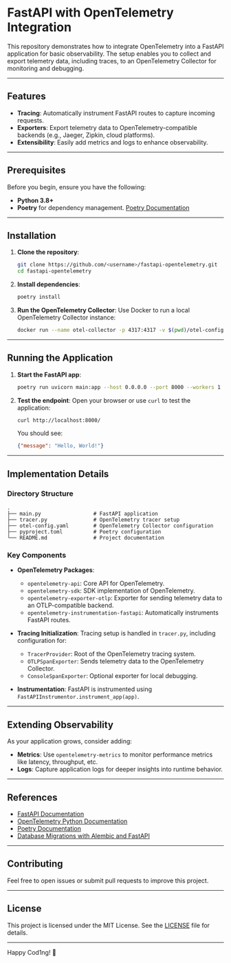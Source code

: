 # FastAPI with OpenTelemetry Integration

This repository demonstrates how to integrate OpenTelemetry into a FastAPI application for basic observability. The setup enables you to collect and export telemetry data, including traces, to an OpenTelemetry Collector for monitoring and debugging.

---

## Features

- **Tracing**: Automatically instrument FastAPI routes to capture incoming requests.
- **Exporters**: Export telemetry data to OpenTelemetry-compatible backends (e.g., Jaeger, Zipkin, cloud platforms).
- **Extensibility**: Easily add metrics and logs to enhance observability.

---

## Prerequisites

Before you begin, ensure you have the following:

- **Python 3.8+**
- **Poetry** for dependency management. [Poetry Documentation](https://python-poetry.org/docs/)

---

## Installation

1. **Clone the repository**:
   ```bash
   git clone https://github.com/<username>/fastapi-opentelemetry.git
   cd fastapi-opentelemetry
   ```

2. **Install dependencies**:
   ```bash
   poetry install
   ```

3. **Run the OpenTelemetry Collector**:
   Use Docker to run a local OpenTelemetry Collector instance:
   ```bash
   docker run --name otel-collector -p 4317:4317 -v $(pwd)/otel-config.yaml:/etc/otel/config.yaml otel/opentelemetry-collector --config /etc/otel/config.yaml
   ```

---

## Running the Application

1. **Start the FastAPI app**:
   ```bash
   poetry run uvicorn main:app --host 0.0.0.0 --port 8000 --workers 1
   ```

2. **Test the endpoint**:
   Open your browser or use `curl` to test the application:
   ```bash
   curl http://localhost:8000/
   ```

   You should see:
   ```json
   {"message": "Hello, World!"}
   ```

---

## Implementation Details

### Directory Structure

```
.
├── main.py                 # FastAPI application
├── tracer.py               # OpenTelemetry tracer setup
├── otel-config.yaml        # OpenTelemetry Collector configuration
├── pyproject.toml          # Poetry configuration
└── README.md               # Project documentation
```

### Key Components

- **OpenTelemetry Packages**:
  - `opentelemetry-api`: Core API for OpenTelemetry.
  - `opentelemetry-sdk`: SDK implementation of OpenTelemetry.
  - `opentelemetry-exporter-otlp`: Exporter for sending telemetry data to an OTLP-compatible backend.
  - `opentelemetry-instrumentation-fastapi`: Automatically instruments FastAPI routes.

- **Tracing Initialization**:
  Tracing setup is handled in `tracer.py`, including configuration for:
  - `TracerProvider`: Root of the OpenTelemetry tracing system.
  - `OTLPSpanExporter`: Sends telemetry data to the OpenTelemetry Collector.
  - `ConsoleSpanExporter`: Optional exporter for local debugging.

- **Instrumentation**:
  FastAPI is instrumented using `FastAPIInstrumentor.instrument_app(app)`.

---

## Extending Observability

As your application grows, consider adding:

- **Metrics**: Use `opentelemetry-metrics` to monitor performance metrics like latency, throughput, etc.
- **Logs**: Capture application logs for deeper insights into runtime behavior.

---

## References

- [FastAPI Documentation](https://fastapi.tiangolo.com/)
- [OpenTelemetry Python Documentation](https://opentelemetry.io/docs/instrumentation/python/)
- [Poetry Documentation](https://python-poetry.org/docs/)
- [Database Migrations with Alembic and FastAPI](https://alembic.sqlalchemy.org/)

---

## Contributing

Feel free to open issues or submit pull requests to improve this project.

---

## License

This project is licensed under the MIT License. See the [LICENSE](LICENSE) file for details.

---

Happy Cod1ng! 🚀
